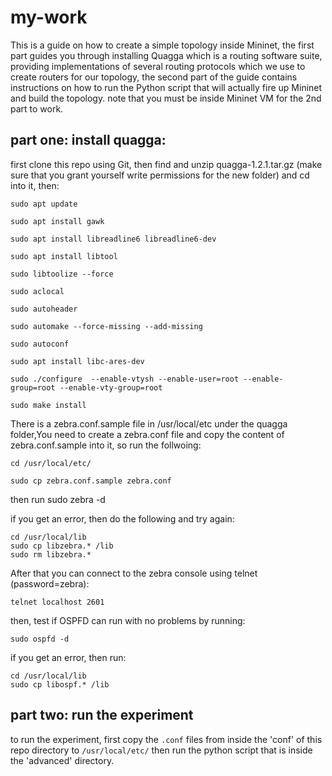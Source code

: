# my-work
This is a guide on how to create a simple topology inside Mininet, the first part guides you through installing Quagga which is a routing software suite, providing implementations of several routing protocols which we use to create routers for our topology, the second part of the guide contains instructions on how to run the Python script that will actually fire up Mininet and build the topology.
note that you must be inside Mininet VM for the 2nd part to work.

## part one: install quagga:
first clone this repo using Git, then find and unzip quagga-1.2.1.tar.gz (make sure that you grant yourself write permissions for the new folder) and cd into it, then:
```
sudo apt update

sudo apt install gawk

sudo apt install libreadline6 libreadline6-dev

sudo apt install libtool

sudo libtoolize --force

sudo aclocal

sudo autoheader

sudo automake --force-missing --add-missing

sudo autoconf

sudo apt install libc-ares-dev

sudo ./configure  --enable-vtysh --enable-user=root --enable-group=root --enable-vty-group=root

sudo make install
```

There is a zebra.conf.sample file in /usr/local/etc under the quagga folder,You need to create a zebra.conf file and copy the content of zebra.conf.sample into it, so run the follwoing:
```
cd /usr/local/etc/

sudo cp zebra.conf.sample zebra.conf
```
then run sudo zebra -d

if you get an error, then do the following and try again:
```
cd /usr/local/lib
sudo cp libzebra.* /lib
sudo rm libzebra.*
```
After that you can connect to the zebra console using telnet (password=zebra):
```
telnet localhost 2601
```
then, test if OSPFD can run with no problems by running:
```
sudo ospfd -d
```
if you get an error, then run:
```
cd /usr/local/lib
sudo cp libospf.* /lib
```

## part two: run the experiment
to run the experiment, first copy the ```.conf``` files from inside the 'conf' of this repo directory to ```/usr/local/etc/``` then run the python script that is inside the 'advanced' directory.


